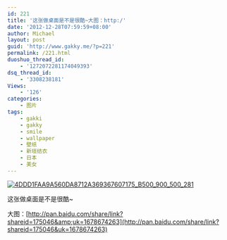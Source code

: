 ```yaml
---
id: 221
title: '这张做桌面是不是很酷~大图：http:/'
date: '2012-12-28T07:59:59+08:00'
author: Michael
layout: post
guid: 'http://www.gakky.me/?p=221'
permalink: /221.html
duoshuo_thread_id:
    - '1272072281174049393'
dsq_thread_id:
    - '3308238181'
Views:
    - '126'
categories:
    - 图片
tags:
    - gakki
    - gakky
    - smile
    - wallpaper
    - 壁纸
    - 新垣结衣
    - 日本
    - 美女
---
```


[![4DDD1FAA9A560DA8712A369367607175_B500_900_500_281](http://www.yui-aragaki.org/wp-content/uploads/img/4DDD1FAA9A560DA8712A369367607175_B500_900_500_281.jpeg)](http://www.yui-aragaki.org/wp-content/uploads/img/4DDD1FAA9A560DA8712A369367607175_B1280_1280_1280_720.jpeg)

这张做桌面是不是很酷~

大图：[http://pan.baidu.com/share/link?shareid=175046&amp;uk=1678674263](http://pan.baidu.com/share/link?shareid=175046&uk=1678674263)